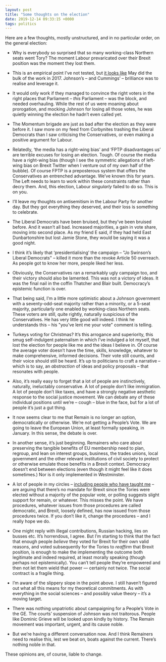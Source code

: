 ```yaml
---
layout: post
title: "Some thoughts on the election"
date: 2019-12-14 09:33:15 +0000
tags: politics
---
```


Here are a few thoughts, mostly unstructured, and in no particular order, on the general election:

- Why is everybody so surprised that so many working-class Northern seats went Tory? The moment Labour prevaricated over their Brexit position was the moment they lost them.

- This is an empirical point I’ve not tested, but [it looks like](https://yougov.co.uk/topics/politics/articles-reports/2017/05/15/voting-intention-regional-breakdown-apr-24-may-5) May did the bulk of the work in 2017. Johnson’s – and Cummings’ – brilliance was to realise and leverage it.

- It would only work if they managed to convince the right voters in the right places that Parliament – _this_ Parliament – was the block, and needed overhauling. While the rest of us were moaning about prorogation, and mocking Johnson for losing all those votes, he was quietly winning the election he hadn’t even called yet.

- The Momentum brigade are just as bad after the election as they were before it. I saw more on my feed from Corbynites trashing the Liberal Democrats than I saw criticising the Conservatives, or even making a positive argument for Labour.

- Relatedly, ‘the media has a right-wing bias’ and ‘FPTP disadvantages us’ are terrible excuses for losing an election. Tough. Of course the media have a right-wing bias (though I see the symmetric allegations of left-wing bias on Brexit Twitter when I venture out of my own half of the bubble). Of course FPTP is a preposterous system that offers the Conservatives an entrenched advantage. We’ve known this for years. The Left needs to learn to work within these constraints rather than decry them. And, this election, Labour _singularly_ failed to do so. This is on you.

- I’ll leave my thoughts on antisemitism in the Labour Party for another day. But they got everything they deserved, and their loss is something to celebrate.

- The Liberal Democrats have been bruised, but they’ve been bruised before. And it wasn’t all bad. Increased majorities, a gain in vote share, moving into second place. As my friend E said, if they had held East Dunbartonshire but lost Jamie Stone, they would be saying it was a good night.

- I think it’s likely that ‘presidentialising’ the campaign – "Jo Swinson’s Liberal Democrats" – killed it more than the revoke Article 50 overreach. As people got to know her more, people liked her less.

- Obviously, the Conservatives ran a remarkably ugly campaign too, and their victory should also be lamented. This was not a victory of ideas. It was the final nail in the coffin Thatcher and Blair built. Democracy’s epistemic function is over.

- That being said, I’m a little more optimistic about a Johnson government with a seventy-odd-seat majority rather than a minority, or a 5-seat majority, particularly one enabled by working-class Northern seats. These voters are still, quite rightly, naturally suspicious of the Conservatives. He has very little good will indeed. I think he understands this – his "you’ve lent me your vote" comment is telling.

- Turkeys voting for Christmas? It’s this arrogance and superiority, this smug self-indulgent paternalism in which I’ve indulged a lot myself, that lost the election for people like me and the ideas I believe in. Of course the average voter doesn’t have the time, skills, knowledge, whatever to make comprehensive, informed decisions. Their vote still counts, and their voice should still be heard. It’s up to politicians to craft a narrative – which is to say, an _abstraction_ of ideas and policy proposals – that resonates with people.

- Also, it’s really easy to forget that a lot of people are instinctively, naturally, ineluctably conservative. A lot of people don’t like immigration. A lot of people don’t like taxes, and have a strongly negative aesthetic response to the social justice movement. We can debate any of these individual positions until we’re – cough – blue in the face, but for a lot of people it’s just a gut thing.

- It now seems clear to me that Remain is no longer an option, democratically or otherwise. We’re not getting a People’s Vote. We are going to leave the European Union, at least formally speaking, in January. In this sense, the debate is over.

- In another sense, it’s just beginning. Remainers who care about preserving the tangible benefits of EU membership need to plan, regroup, and lean on interest groups, business, the trades unions, local government and the other relevant institutions of civil society to protect or otherwise emulate those benefits in a Brexit context. Democracy doesn’t end between elections (even though it might feel like it does sometimes.) Nor is it only implemented in Westminster.

- A lot of people in my circles – [including people who have taught me](https://twitter.com/acgrayling) – are arguing that there’s no mandate for Brexit since the Tories were elected without a majority of the popular vote, or polling suggests slight support for remain, or whatever. This misses the point. We have procedures, whatever issues from those procedures are called democratic, and Brexit, loosely defined, has now issued from those procedures twice. If you don’t like it, change the procedures – and I really hope we do.

- One might reply with illegal contributions, Russian hacking, lies on busses etc. It’s horrendous, I agree. But I’m starting to think that the fact that enough people _believe_ they voted for Brexit for their own valid reasons, and voted subsequently for the Tories to _reaffirm_ that Brexit position, is enough to make the implementing the outcome both legitimate and indeed required, at least morally speaking (though perhaps not epistemically). You can’t tell people they’re empowered and then not let them wield that power –– certainly not twice. The social contract is a fragile thing.

- I’m aware of the slippery slope in the point above. I still haven’t figured out what all this means for my theoretical commitments. As with everything in the social sciences – and possibly value theory – it’s a moving target.

- There was nothing unpatriotic about campaigning for a People’s Vote in the GE. The courts’ suspension of Johnson was not traitorous. People like Dominic Grieve will be looked upon kindly by history. The Remain movement was important, urgent, and its cause noble.

- But we’re having a different conversation now. And I think Remainers need to realise this, lest we beat on, boats against the current. There’s nothing noble in that.

These opinions are, of course, liable to change.
